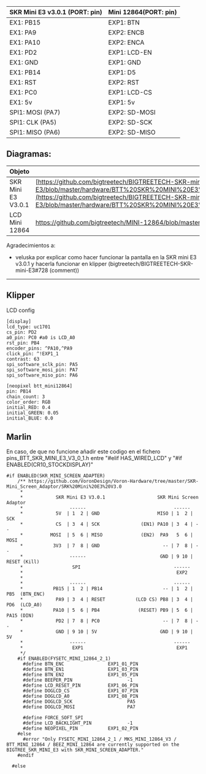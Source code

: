 | SKR Mini E3 v3.0.1 (PORT: pin) | Mini 12864(PORT: pin) | 
|---------------------------|-------------|
| EX1: PB15 | EXP1: BTN |
| EX1: PA9 | EXP2: ENCB |
| EX1: PA10 |	EXP2: ENCA |
| EX1: PD2 |	EXP1: LCD-EN |
| EX1: GND |	EXP1: GND |
| EX1: PB14 |	EXP1: D5 |
| EX1: RST |	EXP2: RST |
| EX1: PC0	| EXP1: LCD-CS |
|EX1: 5v |	EXP1: 5v |
|SPI1: MOSI (PA7)	| EXP2: SD-MOSI
|SPI1: CLK (PA5)	| EXP2: SD-SCK
|SPI1: MISO (PA6)	| EXP2: SD-MISO

## Diagramas:
| Objeto | Diagrama | 
|---------------------------|-------------|
| SKR Mini E3 V3.0.1 | [https://github.com/bigtreetech/BIGTREETECH-SKR-mini-E3/blob/master/hardware/BTT%20SKR%20MINI%20E3%20V3.0/Hardware/BTT%20E3%20SKR%20MINI%20V3.0_PIN.pdf](https://github.com/bigtreetech/BIGTREETECH-SKR-mini-E3/blob/master/hardware/BTT%20SKR%20MINI%20E3%20V3.0.1/Hardware/BTT%20E3%20SKR%20MINI%20V3.0.1_PIN.pdf) |
| LCD Mini 12864 | https://github.com/bigtreetech/MINI-12864/blob/master/mini12864_v2.0/Hardware/MINI12864%20V2.0-Pin.png |

Agradecimientos a:
- veluska por explicar como hacer funcionar la pantalla en la SKR mini E3 v3.0.1 y hacerla funcionar en klipper (bigtreetech/BIGTREETECH-SKR-mini-E3#728 (comment))

---------------------------------------------------------------------


## Klipper

LCD config

```
[display]
lcd_type: uc1701
cs_pin: PD2
a0_pin: PC0 #a0 is LCD_A0
rst_pin: PB4
encoder_pins: ^PA10,^PA9
click_pin: ^!EXP1_1
contrast: 63
spi_software_sclk_pin: PA5
spi_software_mosi_pin: PA7
spi_software_miso_pin: PA6

[neopixel btt_mini12864]
pin: PB14
chain_count: 3
color_order: RGB
initial_RED: 0.4
initial_GREEN: 0.05
initial_BLUE: 0.0
```

## Marlin

En caso, de que no funcione añadir este codigo en el fichero pins_BTT_SKR_MINI_E3_V3_0_1.h entre "#elif HAS_WIRED_LCD"  y "#if ENABLED(CR10_STOCKDISPLAY)"


```
#if ENABLED(SKR_MINI_SCREEN_ADAPTER)
    /** https://github.com/VoronDesign/Voron-Hardware/tree/master/SKR-Mini_Screen_Adaptor/SRK%20Mini%20E3%20V3.0
     *
     *            SKR Mini E3 V3.0.1                   SKR Mini Screen Adaptor
     *                 ------                                ------
     *            5V  | 1  2 | GND                     MISO | 1  2 | SCK
     *            CS  | 3  4 | SCK               (EN1) PA10 | 3  4 | --
     *          MOSI  | 5  6 | MISO              (EN2)  PA9   5  6 | MOSI
     *           3V3  | 7  8 | GND                       -- | 7  8 | --
     *                 ------                           GND | 9 10 | RESET (Kill)
     *                  SPI                                  ------
     *                                                        EXP2
     *
     *                 ------                                ------
     *           PB15 | 1  2 | PB14                      -- | 1  2 | PB5  (BTN_ENC)
     *            PA9 | 3  4 | RESET           (LCD CS) PB8 | 3  4 | PD6  (LCD_A0)
     *           PA10 | 5  6 | PB4              (RESET) PB9 | 5  6 | PA15 (DIN)
     *            PD2 | 7  8 | PC0                       -- | 7  8 | --
     *            GND | 9 10 | 5V                       GND | 9 10 | 5V
     *                 ------                                ------
     *                  EXP1                                  EXP1
     */
    #if ENABLED(FYSETC_MINI_12864_2_1)
      #define BTN_ENC                EXP1_01_PIN
      #define BTN_EN1                EXP1_03_PIN
      #define BTN_EN2                EXP1_05_PIN
      #define BEEPER_PIN                    -1
      #define LCD_RESET_PIN          EXP1_06_PIN
      #define DOGLCD_CS              EXP1_07_PIN
      #define DOGLCD_A0              EXP1_08_PIN
      #define DOGLCD_SCK                    PA5
      #define DOGLCD_MOSI                   PA7

      #define FORCE_SOFT_SPI
      #define LCD_BACKLIGHT_PIN             -1
      #define NEOPIXEL_PIN           EXP1_02_PIN
    #else
      #error "Only FYSETC_MINI_12864_2_1 / MKS_MINI_12864_V3 / BTT_MINI_12864 / BEEZ_MINI_12864 are currently supported on the BIGTREE_SKR_MINI_E3 with SKR_MINI_SCREEN_ADAPTER."
    #endif

  #else
```
